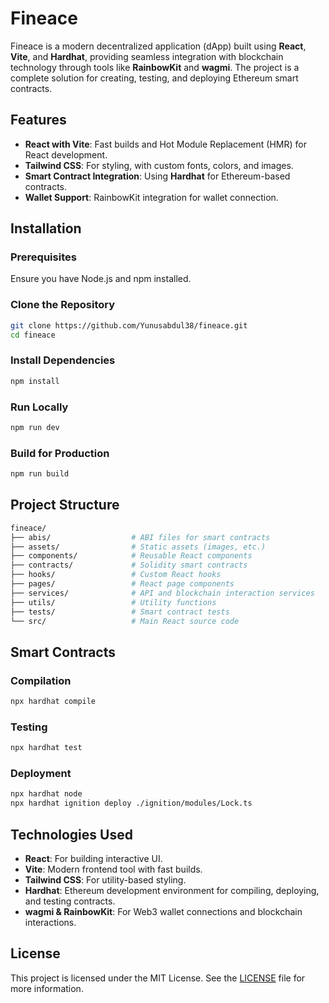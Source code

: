 

# Fineace

Fineace is a modern decentralized application (dApp) built using **React**, **Vite**, and **Hardhat**, providing seamless integration with blockchain technology through tools like **RainbowKit** and **wagmi**. The project is a complete solution for creating, testing, and deploying Ethereum smart contracts.

## Features

- **React with Vite**: Fast builds and Hot Module Replacement (HMR) for React development.
- **Tailwind CSS**: For styling, with custom fonts, colors, and images.
- **Smart Contract Integration**: Using **Hardhat** for Ethereum-based contracts.
- **Wallet Support**: RainbowKit integration for wallet connection.

## Installation

### Prerequisites

Ensure you have Node.js and npm installed.

### Clone the Repository

```bash
git clone https://github.com/Yunusabdul38/fineace.git
cd fineace
```

### Install Dependencies

```bash
npm install
```

### Run Locally

```bash
npm run dev
```

### Build for Production

```bash
npm run build
```

## Project Structure

```bash
fineace/
├── abis/                  # ABI files for smart contracts
├── assets/                # Static assets (images, etc.)
├── components/            # Reusable React components
├── contracts/             # Solidity smart contracts
├── hooks/                 # Custom React hooks
├── pages/                 # React page components
├── services/              # API and blockchain interaction services
├── utils/                 # Utility functions
├── tests/                 # Smart contract tests
└── src/                   # Main React source code
```

## Smart Contracts

### Compilation

```bash
npx hardhat compile
```

### Testing

```bash
npx hardhat test
```

### Deployment

```bash
npx hardhat node
npx hardhat ignition deploy ./ignition/modules/Lock.ts
```

## Technologies Used

- **React**: For building interactive UI.
- **Vite**: Modern frontend tool with fast builds.
- **Tailwind CSS**: For utility-based styling.
- **Hardhat**: Ethereum development environment for compiling, deploying, and testing contracts.
- **wagmi & RainbowKit**: For Web3 wallet connections and blockchain interactions.

## License

This project is licensed under the MIT License. See the [LICENSE](./LICENSE) file for more information.
